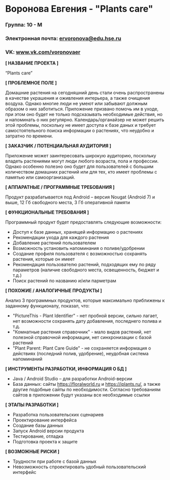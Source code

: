 # Воронова Евгения - "Plants care"

### Группа: 10 - М
### Электронная почта: ervoronova@edu.hse.ru
### VK: www.vk.com/voronovaer


**[ НАЗВАНИЕ ПРОЕКТА ]**

“Plants care”

**[ ПРОБЛЕМНОЕ ПОЛЕ ]**

Домашние растения на сегодняшний день стали очень распространены в качестве украшения и оживления интерьера, а также очищения воздуха. Однако многие люди не умеют или забывают должным образом о них заботиться. Приложение призвано помочь им в уходе, при этом оно будет не только подсказывать необходимые действия, но и напоминать о них регулярно. Календарь/органайзер не может решить этой проблемы, поскольку не имеет доступа к базе даных и требует самостоятельного поиска информации о растениях, что неудобно и затратно по времени.

**[ ЗАКАЗЧИК / ПОТЕНЦИАЛЬНАЯ АУДИТОРИЯ ]**

Приложение может заинтересовать широкую аудиторию, поскольку владеть растениями могут люди любого возраста, пола и профессии. Однако особенно полезно оно будет для пользователей с большим количеством домашних растений или для тех, кто имеет проблемы с памятью или самоорганизаций.

**[ АППАРАТНЫЕ / ПРОГРАММНЫЕ ТРЕБОВАНИЯ ]** 

Продукт разрабатывается под Android – версия Nougat (Android 7) и выше, 12 Гб свободного места, 3 Гб оперативной памяти

**[ ФУНКЦИОНАЛЬНЫЕ ТРЕБОВАНИЯ ]**

Программный продукт будет предоставлять следующие возможности:
* Доступ к базе данных, хранящей информацию о растениях
* Рекомендации ухода для каждого растения
* Добавление растений пользователем
* Возможность установить напоминания о поливе/удобрении
* Создание профиля пользователя с возможностью сохранять растения, которые он имеет
* Рекомендация пользователю растений, подходящих ему по ряду параметров (наличие свободного места, освещенность, бюджет и т.д.)
* Поиск растений по названию и/или парметрам

**[ ПОХОЖИЕ / АНАЛОГИЧНЫЕ ПРОДУКТЫ ]**

Анализ 3 программных продуктов, которые максимально приближены к заданному функционалу, показал, что:

* "PictureThis - Plant Identifier" - нет пробной версии, сильно лагает, нет возможности сохранять дату добавления, последнего полива и т.д.
* "Комнатные растения справочник" - мало видов растений, нет полезной справочной информации, нет синхронизации с базой растений
* "Plant Parent: Plant Care Guide" - не сохраняется информация о действиях (последний полив, удобрение), неудобная система напоминаний

**[ ИНСТРУМЕНТЫ РАЗРАБОТКИ, ИНФОРМАЦИЯ О БД ]**

*	Java / Android Studio – для разработки Android-версии
*	База данных: сайты https://floralworld.ru и https://iplants.ru/, а также другие подобные сайты по необходимости. Согласно требованиям сайтов в приложении будут указаны все необходимые ссылки

**[ ЭТАПЫ РАЗРАБОТКИ ]**

*	Разработка пользовательских сценариев
*	Проектирование интерфейса
*	Создание базы данных
*	Запуск Android версии продукта
*	Тестирование, отладка
*	Подготовка проекта к защите

**[ ВОЗМОЖНЫЕ РИСКИ ]**

*	Трудности при работе с базой данных
*	Невозможность спроектировать удобный пользовательский интерфейс 
